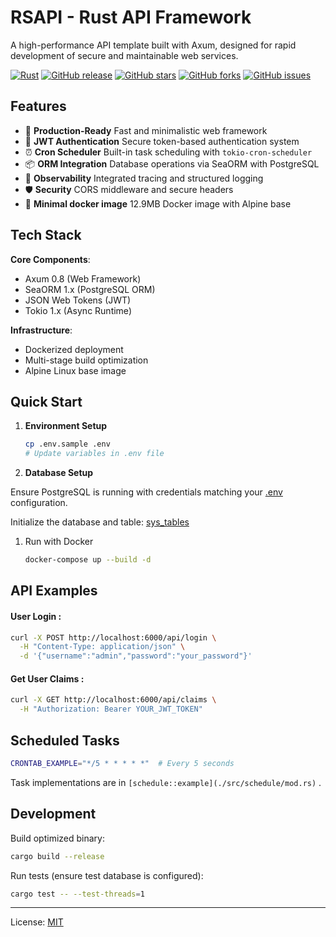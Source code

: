 # RSAPI - Rust API Framework

A high-performance API template built with Axum, designed for rapid development of secure and maintainable web services.

[![Rust](https://img.shields.io/badge/Language-Rust-green.svg?style=flat)](https://www.rust-lang.org/)
[![GitHub release](https://img.shields.io/github/release/atopx/rsapi.svg)](https://github.com/atopx/rsapi/releases)
[![GitHub stars](https://img.shields.io/github/stars/atopx/rsapi)](https://github.com/atopx/rsapi/stargazers)
[![GitHub forks](https://img.shields.io/github/forks/atopx/rsapi)](https://github.com/atopx/rsapi/network)
[![GitHub issues](https://img.shields.io/github/issues/atopx/rsapi)](https://github.com/atopx/rsapi/issues)

## Features

- 🚀 **Production-Ready**
  Fast and minimalistic web framework
- 🔐 **JWT Authentication**
  Secure token-based authentication system
- ⏰ **Cron Scheduler**
  Built-in task scheduling with `tokio-cron-scheduler`
- 📦 **ORM Integration**
  Database operations via SeaORM with PostgreSQL
- 📡 **Observability**
  Integrated tracing and structured logging
- 🛡️ **Security**
  CORS middleware and secure headers
- 🐳 **Minimal docker image**
  12.9MB Docker image with Alpine base

## Tech Stack

**Core Components**:
- Axum 0.8 (Web Framework)
- SeaORM 1.x (PostgreSQL ORM)
- JSON Web Tokens (JWT)
- Tokio 1.x (Async Runtime)

**Infrastructure**:

- Dockerized deployment
- Multi-stage build optimization
- Alpine Linux base image

## Quick Start

1. **Environment Setup**
   ```bash
   cp .env.sample .env
   # Update variables in .env file
   ```

2. **Database Setup**

Ensure PostgreSQL is running with credentials matching your [.env](./.env.sample) configuration.

Initialize the database and table: [sys_tables](./docs/sys_table.sql)

1. Run with Docker

    ```bash
    docker-compose up --build -d
    ```


## API Examples

#### User Login :

```bash
curl -X POST http://localhost:6000/api/login \
  -H "Content-Type: application/json" \
  -d '{"username":"admin","password":"your_password"}'
```

#### Get User Claims :

```bash
curl -X GET http://localhost:6000/api/claims \
  -H "Authorization: Bearer YOUR_JWT_TOKEN"
```

## Scheduled Tasks

```bash
CRONTAB_EXAMPLE="*/5 * * * * *"  # Every 5 seconds
```

Task implementations are in `[schedule::example](./src/schedule/mod.rs)` .

## Development

Build optimized binary:

```bash
cargo build --release
```

Run tests (ensure test database is configured):

```bash
cargo test -- --test-threads=1
```

---

License: [MIT](./LICENSE)
